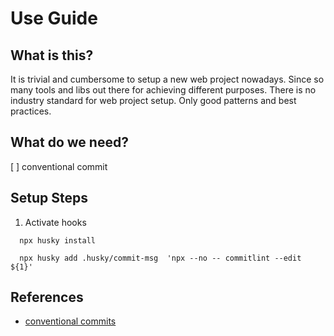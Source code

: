# Use Guide

## What is this?

It is trivial and cumbersome to setup a new web project nowadays. Since so many tools and libs out there for achieving different purposes. There is no industry standard for web project setup. Only good patterns and best practices.

## What do we need?

[ ] conventional commit

## Setup Steps

1. Activate hooks

```shell
  npx husky install

  npx husky add .husky/commit-msg  'npx --no -- commitlint --edit ${1}'
```

## References

- [conventional commits](https://www.conventionalcommits.org/en/v1.0.0/)
